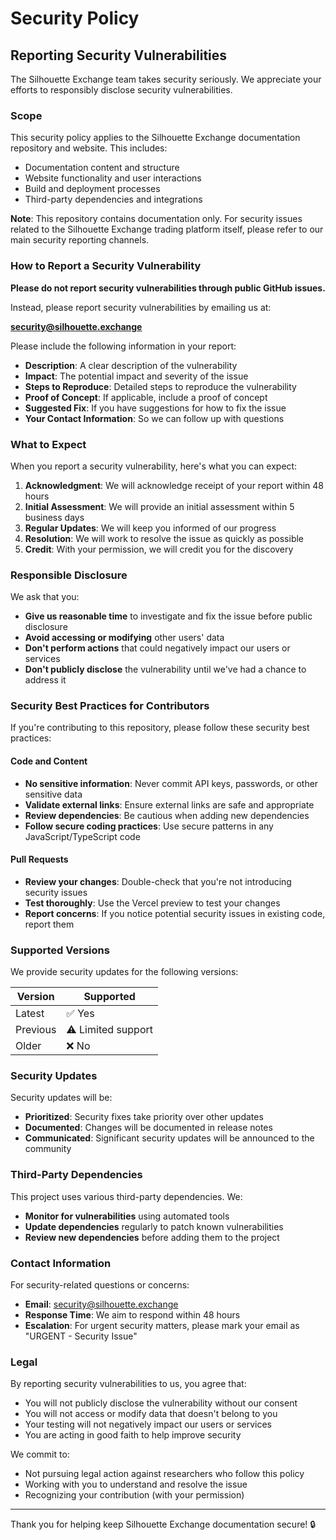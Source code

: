 # Security Policy

## Reporting Security Vulnerabilities

The Silhouette Exchange team takes security seriously. We appreciate your efforts to responsibly disclose security vulnerabilities.

### Scope

This security policy applies to the Silhouette Exchange documentation repository and website. This includes:

- Documentation content and structure
- Website functionality and user interactions
- Build and deployment processes
- Third-party dependencies and integrations

**Note**: This repository contains documentation only. For security issues related to the Silhouette Exchange trading platform itself, please refer to our main security reporting channels.

### How to Report a Security Vulnerability

**Please do not report security vulnerabilities through public GitHub issues.**

Instead, please report security vulnerabilities by emailing us at:

**security@silhouette.exchange**

Please include the following information in your report:

- **Description**: A clear description of the vulnerability
- **Impact**: The potential impact and severity of the issue
- **Steps to Reproduce**: Detailed steps to reproduce the vulnerability
- **Proof of Concept**: If applicable, include a proof of concept
- **Suggested Fix**: If you have suggestions for how to fix the issue
- **Your Contact Information**: So we can follow up with questions

### What to Expect

When you report a security vulnerability, here's what you can expect:

1. **Acknowledgment**: We will acknowledge receipt of your report within 48 hours
2. **Initial Assessment**: We will provide an initial assessment within 5 business days
3. **Regular Updates**: We will keep you informed of our progress
4. **Resolution**: We will work to resolve the issue as quickly as possible
5. **Credit**: With your permission, we will credit you for the discovery

### Responsible Disclosure

We ask that you:

- **Give us reasonable time** to investigate and fix the issue before public disclosure
- **Avoid accessing or modifying** other users' data
- **Don't perform actions** that could negatively impact our users or services
- **Don't publicly disclose** the vulnerability until we've had a chance to address it

### Security Best Practices for Contributors

If you're contributing to this repository, please follow these security best practices:

#### Code and Content
- **No sensitive information**: Never commit API keys, passwords, or other sensitive data
- **Validate external links**: Ensure external links are safe and appropriate
- **Review dependencies**: Be cautious when adding new dependencies
- **Follow secure coding practices**: Use secure patterns in any JavaScript/TypeScript code

#### Pull Requests
- **Review your changes**: Double-check that you're not introducing security issues
- **Test thoroughly**: Use the Vercel preview to test your changes
- **Report concerns**: If you notice potential security issues in existing code, report them

### Supported Versions

We provide security updates for the following versions:

| Version | Supported          |
| ------- | ------------------ |
| Latest  | ✅ Yes             |
| Previous| ⚠️ Limited support |
| Older   | ❌ No              |

### Security Updates

Security updates will be:

- **Prioritized**: Security fixes take priority over other updates
- **Documented**: Changes will be documented in release notes
- **Communicated**: Significant security updates will be announced to the community

### Third-Party Dependencies

This project uses various third-party dependencies. We:

- **Monitor for vulnerabilities** using automated tools
- **Update dependencies** regularly to patch known vulnerabilities
- **Review new dependencies** before adding them to the project

### Contact Information

For security-related questions or concerns:

- **Email**: security@silhouette.exchange
- **Response Time**: We aim to respond within 48 hours
- **Escalation**: For urgent security matters, please mark your email as "URGENT - Security Issue"

### Legal

By reporting security vulnerabilities to us, you agree that:

- You will not publicly disclose the vulnerability without our consent
- You will not access or modify data that doesn't belong to you
- Your testing will not negatively impact our users or services
- You are acting in good faith to help improve security

We commit to:

- Not pursuing legal action against researchers who follow this policy
- Working with you to understand and resolve the issue
- Recognizing your contribution (with your permission)

---

Thank you for helping keep Silhouette Exchange documentation secure! 🔒
